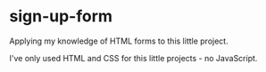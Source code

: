 # sign-up-form

Applying my knowledge of HTML forms to this little project.

I've only used HTML and CSS for this little projects - no JavaScript.
